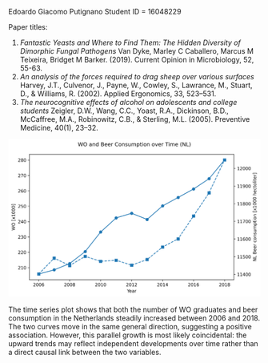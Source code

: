 Edoardo Giacomo Putignano
Student ID = 16048229

Paper titles:

1. _Fantastic Yeasts and Where to Find Them: The Hidden Diversity of Dimorphic Fungal Pathogens_ Van Dyke, Marley C Caballero, Marcus M Teixeira, Bridget M Barker. (2019). Current Opinion in Microbiology, 52, 55-63.
2. _An analysis of the forces required to drag sheep over various surfaces_ Harvey, J.T., Culvenor, J., Payne, W., Cowley, S., Lawrance, M., Stuart, D., & Williams, R. (2002). Applied Ergonomics, 33, 523–531.
3. _The neurocognitive effects of alcohol on adolescents and college students_ Zeigler, D.W., Wang, C.C., Yoast, R.A., Dickinson, B.D., McCaffree, M.A., Robinowitz, C.B., & Sterling, M.L. (2005). Preventive Medicine, 40(1), 23–32.

![WO and Beer Consumption over Time](WO_Beer_over_Time.png)

The time series plot shows that both the number of WO graduates and beer consumption in the Netherlands steadily increased between 2006 and 2018. The two curves move in the same general direction, suggesting a positive association. However, this parallel growth is most likely coincidental: the upward trends may reflect independent developments over time rather than a direct causal link between the two variables.

